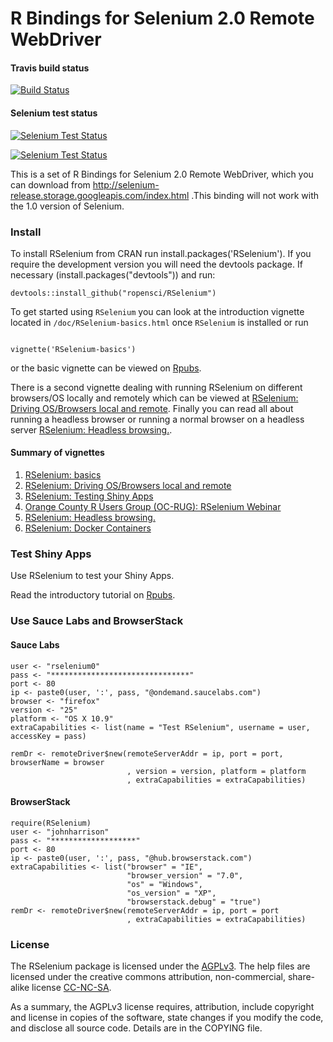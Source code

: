 R Bindings for Selenium 2.0 Remote WebDriver
==========================

#### Travis build status
[![Build Status](https://travis-ci.org/ropensci/RSelenium.svg?branch=master)](https://travis-ci.org/ropensci/RSelenium)

#### Selenium test status
[![Selenium Test Status](https://saucelabs.com/buildstatus/rselenium0)](https://saucelabs.com/u/rselenium0)

[![Selenium Test Status](https://saucelabs.com/browser-matrix/rselenium0.svg)](https://saucelabs.com/u/rselenium0)

This is a set of R Bindings for Selenium 2.0 Remote WebDriver, which you
can download from http://selenium-release.storage.googleapis.com/index.html .This binding will not work with the
1.0 version of Selenium.

### Install 

To install RSelenium from CRAN run install.packages('RSelenium'). If you require the development version you will need the devtools package. If necessary (install.packages("devtools")) and run:

```
devtools::install_github("ropensci/RSelenium")
```

To get started using `RSelenium` you can look at the introduction vignette located 
in `/doc/RSelenium-basics.html` once `RSelenium` is installed or run

```

vignette('RSelenium-basics')

```

or the basic vignette can be viewed on [Rpubs](http://rpubs.com/johndharrison/12843).

There is a second vignette dealing with running RSelenium on different browsers/OS locally and remotely which can be viewed at [RSelenium: Driving OS/Browsers local and remote](http://rpubs.com/johndharrison/13885). Finally you can read all about running a headless browser or running a normal browser on a headless server [RSelenium: Headless browsing.](http://rpubs.com/johndharrison/RSelenium-headless).

#### Summary of vignettes
1.  [RSelenium: basics](http://rpubs.com/johndharrison/12843)
2.  [RSelenium: Driving OS/Browsers local and remote](http://rpubs.com/johndharrison/13885)
3.  [RSelenium: Testing Shiny Apps](http://rpubs.com/johndharrison/13408)
4.  [Orange County R Users Group (OC-RUG): RSelenium Webinar](http://johndharrison.blogspot.com/2014/05/orange-county-r-users-group-oc-rug.html)
5.  [RSelenium: Headless browsing.](http://rpubs.com/johndharrison/RSelenium-headless)
6.  [RSelenium: Docker Containers](http://rpubs.com/johndharrison/RSelenium-Docker)

### Test Shiny Apps

Use RSelenium to test your Shiny Apps.

Read the introductory tutorial on [Rpubs](http://rpubs.com/johndharrison/13408).


### Use Sauce Labs and BrowserStack

#### Sauce Labs

```
user <- "rselenium0"
pass <- "*******************************"
port <- 80
ip <- paste0(user, ':', pass, "@ondemand.saucelabs.com")
browser <- "firefox"
version <- "25"
platform <- "OS X 10.9"
extraCapabilities <- list(name = "Test RSelenium", username = user, accessKey = pass)

remDr <- remoteDriver$new(remoteServerAddr = ip, port = port, browserName = browser
                          , version = version, platform = platform
                          , extraCapabilities = extraCapabilities)
```
#### BrowserStack

```
require(RSelenium)
user <- "johnharrison" 
pass <- "*******************"
port <- 80
ip <- paste0(user, ':', pass, "@hub.browserstack.com")
extraCapabilities <- list("browser" = "IE",
                          "browser_version" = "7.0",
                          "os" = "Windows",
                          "os_version" = "XP",
                          "browserstack.debug" = "true")
remDr <- remoteDriver$new(remoteServerAddr = ip, port = port
                          , extraCapabilities = extraCapabilities)
```

### License

The RSelenium package is licensed under the <a href="http://www.tldrlegal.com/l/AGPL3" target="_blank">AGPLv3</a>. The help files are licensed under the creative commons attribution, non-commercial, share-alike license <a href="http://creativecommons.org/licenses/by-nc-sa/4.0/" target="_blank">CC-NC-SA</a>.

As a summary, the AGPLv3 license requires, attribution, include copyright and license in copies of the software, state changes if you modify the code, and disclose all source code. Details are in the COPYING file.
